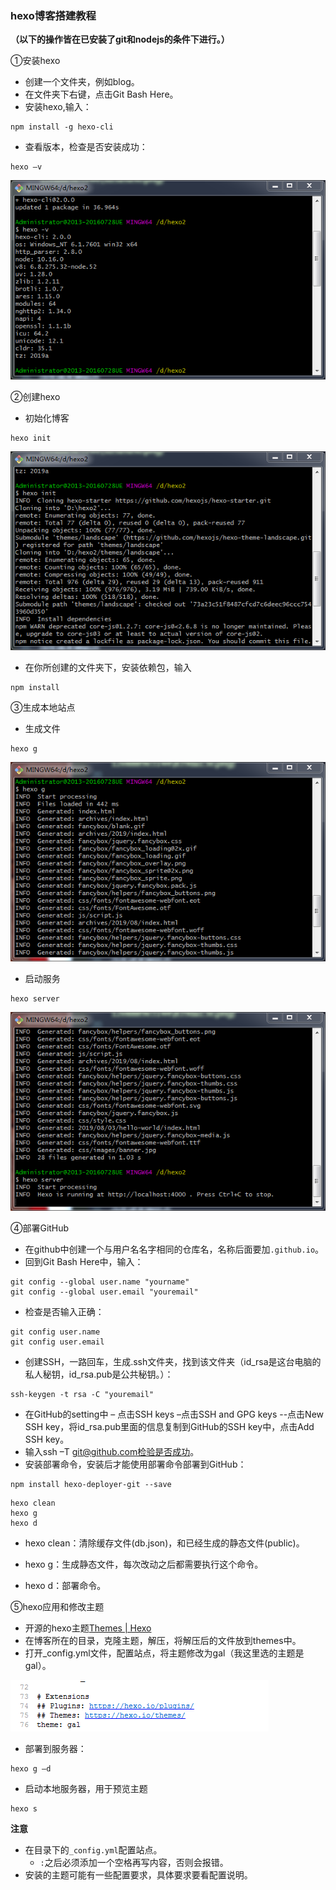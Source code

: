 ### hexo博客搭建教程

**（以下的操作皆在已安装了git和nodejs的条件下进行。）**

①安装hexo

- 创建一个文件夹，例如blog。
- 在文件夹下右键，点击Git Bash Here。
- 安装hexo,输入：
```
npm install -g hexo-cli
```

- 查看版本，检查是否安装成功：
```
hexo –v
```
![9.png](attachments/9.png)

②创建hexo

- 初始化博客
```
hexo init
```
![10.png](attachments/10.png)

- 在你所创建的文件夹下，安装依赖包，输入
```
npm install
```

③生成本地站点

- 生成文件
```
hexo g
```
![11.png](attachments/11.png)

- 启动服务
```
hexo server
```
![12.png](attachments/12.png)

④部署GitHub


- 在github中创建一个与用户名名字相同的仓库名，名称后面要加`.github.io`。
- 回到Git Bash Here中，输入：
```
git config --global user.name "yourname"
git config --global user.email "youremail"
```
- 检查是否输入正确：
```
git config user.name
git config user.email
```
- 创建SSH，一路回车，生成.ssh文件夹，找到该文件夹（id_rsa是这台电脑的私人秘钥，id_rsa.pub是公共秘钥。）：
```
ssh-keygen -t rsa -C "youremail"
```
- 在GitHub的setting中 – 点击SSH keys –点击SSH and GPG keys --点击New SSH key，将id_rsa.pub里面的信息复制到GitHub的SSH key中，点击Add SSH key。
- 输入ssh –T git@github.com检验是否成功。
- 安装部署命令，安装后才能使用部署命令部署到GitHub：
```
npm install hexo-deployer-git --save
```
```
hexo clean
hexo g
hexo d
```

- hexo clean：清除缓存文件(db.json)，和已经生成的静态文件(public)。

- hexo g：生成静态文件，每次改动之后都需要执行这个命令。

- hexo d：部署命令。

⑤hexo应用和修改主题

- 开源的hexo主题[Themes \| Hexo](https://hexo.io/themes/)
- 在博客所在的目录，克隆主题，解压，将解压后的文件放到themes中。
- 打开_config.yml文件，配置站点，将主题修改为gal（我这里选的主题是gal）。

![13.png](attachments/13.png)

- 部署到服务器：
```
hexo g –d
```
- 启动本地服务器，用于预览主题
```
hexo s
```

**注意**
 
- 在目录下的`_config.yml`配置站点。
	- `:`之后必须添加一个空格再写内容，否则会报错。
- 安装的主题可能有一些配置要求，具体要求要看配置说明。



















